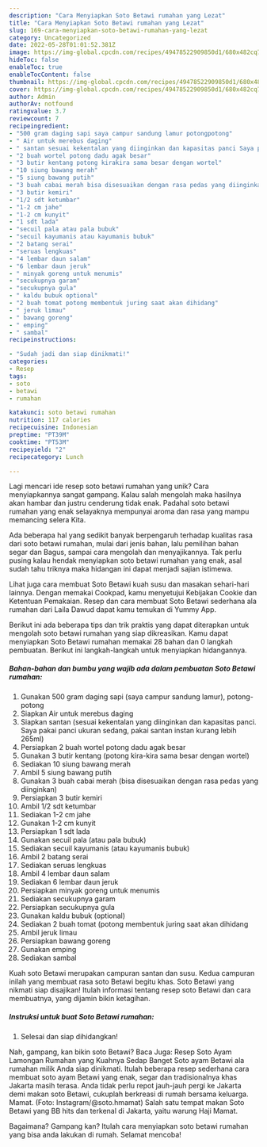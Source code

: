 ```yaml
---
description: "Cara Menyiapkan Soto Betawi rumahan yang Lezat"
title: "Cara Menyiapkan Soto Betawi rumahan yang Lezat"
slug: 169-cara-menyiapkan-soto-betawi-rumahan-yang-lezat
category: Uncategorized
date: 2022-05-28T01:01:52.381Z
image: https://img-global.cpcdn.com/recipes/49478522909850d1/680x482cq70/soto-betawi-rumahan-foto-resep-utama.jpg
hideToc: false
enableToc: true
enableTocContent: false
thumbnail: https://img-global.cpcdn.com/recipes/49478522909850d1/680x482cq70/soto-betawi-rumahan-foto-resep-utama.jpg
cover: https://img-global.cpcdn.com/recipes/49478522909850d1/680x482cq70/soto-betawi-rumahan-foto-resep-utama.jpg
author: Admin
authorAv: notfound
ratingvalue: 3.7
reviewcount: 7
recipeingredient:
- "500 gram daging sapi saya campur sandung lamur potongpotong"
- " Air untuk merebus daging"
- " santan sesuai kekentalan yang diinginkan dan kapasitas panci Saya pakai panci ukuran sedang pakai santan instan kurang lebih 265ml"
- "2 buah wortel potong dadu agak besar"
- "3 butir kentang potong kirakira sama besar dengan wortel"
- "10 siung bawang merah"
- "5 siung bawang putih"
- "3 buah cabai merah bisa disesuaikan dengan rasa pedas yang diinginkan"
- "3 butir kemiri"
- "1/2 sdt ketumbar"
- "1-2 cm jahe"
- "1-2 cm kunyit"
- "1 sdt lada"
- "secuil pala atau pala bubuk"
- "secuil kayumanis atau kayumanis bubuk"
- "2 batang serai"
- "seruas lengkuas"
- "4 lembar daun salam"
- "6 lembar daun jeruk"
- " minyak goreng untuk menumis"
- "secukupnya garam"
- "secukupnya gula"
- " kaldu bubuk optional"
- "2 buah tomat potong membentuk juring saat akan dihidang"
- " jeruk limau"
- " bawang goreng"
- " emping"
- " sambal"
recipeinstructions:

- "Sudah jadi dan siap dinikmati!"
categories:
- Resep
tags:
- soto
- betawi
- rumahan

katakunci: soto betawi rumahan 
nutrition: 117 calories
recipecuisine: Indonesian
preptime: "PT39M"
cooktime: "PT53M"
recipeyield: "2"
recipecategory: Lunch

---
```





Lagi mencari ide resep soto betawi rumahan yang unik? Cara menyiapkannya sangat gampang. Kalau salah mengolah maka hasilnya akan hambar dan justru cenderung tidak enak. Padahal soto betawi rumahan yang enak selayaknya mempunyai aroma dan rasa yang mampu memancing selera Kita.





Ada beberapa hal yang sedikit banyak berpengaruh terhadap kualitas rasa dari soto betawi rumahan, mulai dari jenis bahan, lalu pemilihan bahan segar dan Bagus, sampai cara mengolah dan menyajikannya. Tak perlu pusing kalau hendak menyiapkan soto betawi rumahan yang enak,      asal sudah tahu triknya maka hidangan ini dapat menjadi sajian istimewa.














Lihat juga cara membuat Soto Betawi kuah susu dan masakan sehari-hari lainnya. Dengan memakai Cookpad, kamu menyetujui Kebijakan Cookie dan Ketentuan Pemakaian. Resep dan cara membuat Soto Betawi sederhana ala rumahan dari Laila Dawud dapat kamu temukan di Yummy App.






Berikut ini ada beberapa tips dan trik praktis yang dapat diterapkan untuk mengolah soto betawi rumahan yang siap dikreasikan. Kamu dapat menyiapkan Soto Betawi rumahan memakai 28 bahan dan 0 langkah pembuatan. Berikut ini langkah-langkah untuk menyiapkan hidangannya.

<!--inarticleads1-->

##### Bahan-bahan dan bumbu yang wajib ada dalam pembuatan Soto Betawi rumahan:

1. Gunakan 500 gram daging sapi (saya campur sandung lamur), potong-potong
1. Siapkan  Air untuk merebus daging
1. Siapkan  santan (sesuai kekentalan yang diinginkan dan kapasitas panci. Saya pakai panci ukuran sedang, pakai santan instan kurang lebih 265ml)
1. Persiapkan 2 buah wortel potong dadu agak besar
1. Gunakan 3 butir kentang (potong kira-kira sama besar dengan wortel)
1. Sediakan 10 siung bawang merah
1. Ambil 5 siung bawang putih
1. Gunakan 3 buah cabai merah (bisa disesuaikan dengan rasa pedas yang diinginkan)
1. Persiapkan 3 butir kemiri
1. Ambil 1/2 sdt ketumbar
1. Sediakan 1-2 cm jahe
1. Gunakan 1-2 cm kunyit
1. Persiapkan 1 sdt lada
1. Gunakan secuil pala (atau pala bubuk)
1. Sediakan secuil kayumanis (atau kayumanis bubuk)
1. Ambil 2 batang serai
1. Sediakan seruas lengkuas
1. Ambil 4 lembar daun salam
1. Sediakan 6 lembar daun jeruk
1. Persiapkan  minyak goreng untuk menumis
1. Sediakan secukupnya garam
1. Persiapkan secukupnya gula
1. Gunakan  kaldu bubuk (optional)
1. Sediakan 2 buah tomat (potong membentuk juring saat akan dihidang
1. Ambil  jeruk limau
1. Persiapkan  bawang goreng
1. Gunakan  emping
1. Sediakan  sambal


Kuah soto Betawi merupakan campuran santan dan susu. Kedua campuran inilah yang membuat rasa soto Betawi begitu khas. Soto Betawi yang nikmati siap disajikan! Itulah informasi tentang resep soto Betawi dan cara membuatnya, yang dijamin bikin ketagihan. 

<!--inarticleads2-->

##### Instruksi untuk buat Soto Betawi rumahan:


1. Selesai dan siap dihidangkan!

Nah, gampang, kan bikin soto Betawi? Baca Juga: Resep Soto Ayam Lamongan Rumahan yang Kuahnya Sedap Banget Soto ayam Betawi ala rumahan milik Anda siap dinikmati. Itulah beberapa resep sederhana cara membuat soto ayam Betawi yang enak, segar dan tradisionalnya khas Jakarta masih terasa. Anda tidak perlu repot jauh-jauh pergi ke Jakarta demi makan soto Betawi, cukuplah berkreasi di rumah bersama keluarga. Mamat. (Foto: Instagram/@soto.hmamat) Salah satu tempat makan Soto Betawi yang BB hits dan terkenal di Jakarta, yaitu warung Haji Mamat. 

Bagaimana? Gampang kan? Itulah cara menyiapkan soto betawi rumahan yang bisa anda lakukan di rumah. Selamat mencoba!
